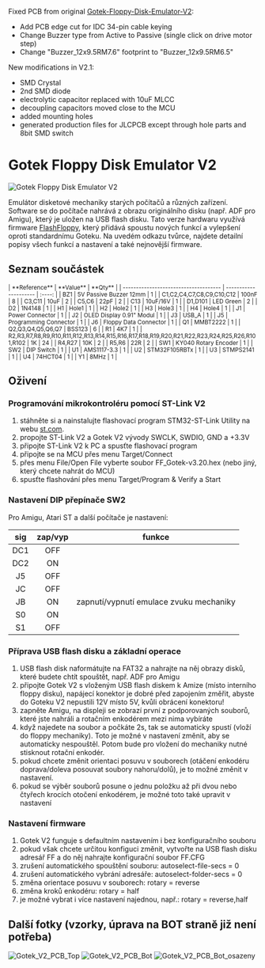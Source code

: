 Fixed PCB from original [Gotek-Floppy-Disk-Emulator-V2](https://github.com/RichardRozehnal/Gotek-Floppy-Disk-Emulator-V2):
* Add PCB edge cut for IDC 34-pin cable keying
* Change Buzzer type from Active to Passive (single click on drive motor step)
* Change "Buzzer_12x9.5RM7.6" footprint to "Buzzer_12x9.5RM6.5"

New modifications in V2.1:
* SMD Crystal
* 2nd SMD diode
* electrolytic capacitor replaced with 10uF MLCC
* decoupling capacitors moved close to the MCU
* added mounting holes
* generated production files for JLCPCB except through hole parts and 8bit SMD switch

# Gotek Floppy Disk Emulator V2

![Gotek Floppy Disk Emulator V2](Fotky/Gotek_V2_PCB_Top_osazeny.jpg "Gotek Floppy Disk Emulator V2")

Emulátor disketové mechaniky starých počítačů a různých zařízení. Software se do počítače nahrává z obrazu originálního disku (např. ADF pro Amigu), který je uložen na USB flash disku. Tato verze hardwaru využívá firmware [FlashFloppy](https://github.com/keirf/FlashFloppy/wiki), který přidává spoustu nových funkcí a vylepšení oproti standardnímu Goteku. Na uvedém odkazu tvůrce, najdete detailní popisy všech funkcí a nastavení a také nejnovější firmware.

## Seznam součástek

<sup>
| **Reference**                         | **Value**             | **Qty**  |
| ------------------------------------- | --------------------- | :----:   |
| BZ1                                   | 5V Passive Buzzer 12mm   |  1 |
| C1,C2,C4,C7,C8,C9,C10,C12             | 100nF                    |  8 |
| C3,C11                                | 10uF                     |  2 |
| C5,C6                                 | 22pF                     |  2 |
| C13                                   | 10uF/16V                 |  1 |
| D1,D101                               | LED Green                |  2 |
| D2                                    | 1N4148                   |  1 |
| H1                                    | Hole1                    |  1 |
| H2                                    | Hole2                    |  1 |
| H3                                    | Hole3                    |  1 |
| H4                                    | Hole4                    |  1 |
| J1                                    | Power Connector          |  1 |
| J2                                    | OLED Display 0.91" Modul |  1 |
| J3                                    | USB_A                    |  1 |
| J5                                    | Programming Connector    |  1 |
| J6                                    | Floppy Data Connector    |  1 |
| Q1                                    | MMBT2222                 |  1 |
| Q2,Q3,Q4,Q5,Q6,Q7                     | BSS123                   |  6 |
| R1                                    | 4K7                      |  1 |
| R2,R3,R7,R8,R9,R10,R11,R12,R13,R14,R15,R16,R17,R18,R19,R20,R21,R22,R23,R24,R25,R26,R101,R102 | 1K                       | 24 |
| R4,R27                                | 10K                      |  2 |
| R5,R6                                 | 22R                      |  2 |
| SW1                                   | KY040 Rotary Encoder     |  1 |
| SW2                                   | DIP Switch               |  1 |
| U1                                    | AMS1117-3.3              |  1 |
| U2                                    | STM32F105RBTx            |  1 |
| U3                                    | STMPS2141                |  1 |
| U4                                    | 74HCT04                  |  1 |
| Y1                                    | 8MHz                     |  1 |
</sup>

## Oživení

### Programování mikrokontroléru pomocí ST-Link V2

1. stáhněte si a nainstalujte flashovací program STM32-ST-Link Utility na webu [st.com](https://www.st.com/en/development-tools/stsw-link004.html).
2. propojte ST-Link V2 a Gotek V2 vývody SWCLK, SWDIO, GND a +3.3V
3. připojte ST-Link V2 k PC a spusťte flashovací program
4. připojte se na MCU přes menu Target/Connect
5. přes menu File/Open File vyberte soubor FF_Gotek-v3.20.hex (nebo jiný, který chcete nahrát do MCU)
6. spusťte flashování přes menu Target/Program & Verify a Start

### Nastavení DIP přepínače SW2

Pro Amigu, Atari ST a další počítače je nastavení:

| **sig** | **zap/vyp** | **funkce**                              |
| :-----: | :---------: | --------------------------------------- |
| DC1     | OFF         |                                         |
| DC2     | ON          |                                         |
| J5      | OFF         |                                         |
| JC      | OFF         |                                         |
| JB      | ON          | zapnutí/vypnutí emulace zvuku mechaniky |
| S0      | ON          |                                         |
| S1      | OFF         |                                         |

### Příprava USB flash disku a základní operace

1. USB flash disk naformátujte na FAT32 a nahrajte na něj obrazy disků, které budete chtít spouštět, např. ADF pro Amigu
2. připojte Gotek V2 s vloženým USB flash diskem k Amize (místo interního floppy disku), napájecí konektor je dobré před zapojením změřit, abyste do Goteku V2 nepustili 12V místo 5V, kvůli obrácení konektoru!
3. zapněte Amigu, na displeji se zobrazí první z podporovaných souborů, které jste nahráli a rotačním enkodérem mezi nima vybíráte
4. když najedete na soubor a počkáte 2s, tak se automaticky spustí (vloží do floppy mechaniky). Toto je možné v nastavení změnit, aby se automaticky nespouštěl. Potom bude pro vložení do mechaniky nutné stisknout rotační enkodér.
5. pokud chcete změnit orientaci posuvu v souborech (otáčení enkodéru doprava/doleva posouvat soubory nahoru/dolů), je to možné změnit v nastavení.
6. pokud se výběr souborů posune o jednu položku až při dvou nebo čtyřech krocích otočení enkodérem, je možné toto také upravit v nastavení

### Nastavení firmware

1. Gotek V2 funguje s defaultním nastavením i bez konfiguračního souboru
2. pokud však chcete určitou konfiguci změnit, vytvořte na USB flash disku adresář FF a do něj nahrajte konfigurační soubor FF.CFG
3. zrušení automatického spouštění souboru: autoselect-file-secs = 0
4. zrušení automatického vybrání adresáře: autoselect-folder-secs = 0
5. změna orientace posuvu v souborech: rotary = reverse
6. změna kroků enkodéru: rotary = half
7. je možné vybrat i více nastavení najednou, např.: rotary = reverse,half

## Další fotky (vzorky, úprava na BOT straně již není potřeba)

![Gotek_V2_PCB_Top](Fotky/Gotek_V2_PCB_Top.jpg "Gotek_V2_PCB_Top")
![Gotek_V2_PCB_Bot](Fotky/Gotek_V2_PCB_Bot.jpg "Gotek_V2_PCB_Bot")
![Gotek_V2_PCB_Bot_osazeny](Fotky/Gotek_V2_PCB_Bot_osazeny.jpg "Gotek_V2_PCB_Bot_osazeny")
